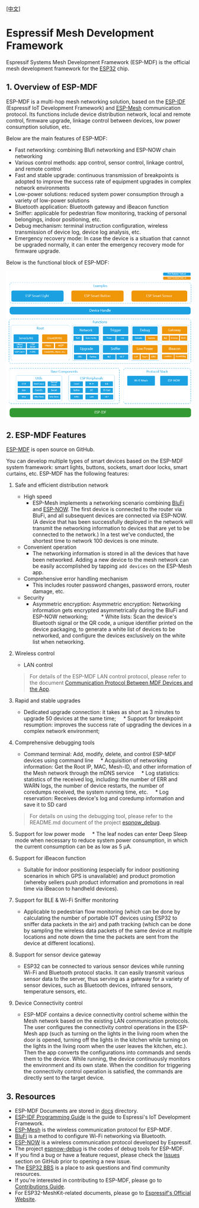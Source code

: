 [[中文]](README_cn.md)

# Espressif Mesh Development Framework

Espressif Systems Mesh Development Framework (ESP-MDF) is the official mesh development framework for the [ESP32](https://espressif.com/en/products/hardware/esp32/overview) chip.

## 1. Overview of ESP-MDF

ESP-MDF is a multi-hop mesh networking solution, based on the [ESP-IDF](https://github.com/espressif/esp-idf) (Espressif IoT Development Framework) and [ESP-Mesh](https://esp-idf.readthedocs.io/en/latest/api-guides/mesh.html) communication protocol. Its functions include device distribution network, local and remote control, firmware upgrade, linkage control between devices, low power consumption solution, etc.

Below are the main features of ESP-MDF:

* Fast networking: combining Blufi networking and ESP-NOW chain networking
* Various control methods: app control, sensor control, linkage control, and remote control
* Fast and stable upgrade: continuous transmission of breakpoints is adopted to improve the success rate of equipment upgrades in complex network environments
* Low-power solutions: reduced system power consumption through a variety of low-power solutions
* Bluetooth application: Bluetooth gateway and iBeacon function
* Sniffer: applicable for pedestrian flow monitoring, tracking of personal belongings, indoor positioning, etc.
* Debug mechanism: terminal instruction configuration, wireless transmission of device log, device log analysis, etc.
* Emergency recovery mode: In case  the device is a situation that cannot be upgraded normally, it can enter the emergency recovery mode for firmware upgrade.

Below is the functional block of ESP-MDF:

<div align=center>
<img src="docs/_static/esp_mdf_block_diagram.png" width="800">
</div>

## 2. ESP-MDF Features

[ESP-MDF](https://github.com/espressif/esp-mdf) is open source on GitHub.

You can develop multiple types of smart devices based on the ESP-MDF system framework: smart lights, buttons, sockets, smart door locks, smart curtains, etc. ESP-MDF has the following features:

1. Safe and efficient distribution network
    * High speed
        * ESP-Mesh implements a networking scenario combining [BluFi](https://esp-idf.readthedocs.io/en/latest/api-reference/bluetooth/esp_blufi.html) and [ESP-NOW](https://esp-idf.readthedocs.io/en/latest/api-reference/wifi/esp_now.html). The first device is connected to the router via BluFi, and all subsequent devices are connected via ESP-NOW. (A device that has been successfully deployed in the network will transmit the networking information to devices that are yet to be connected to the network.) In a test we've conducted, the shortest time to network 100 devices is one minute.
    * Convenient operation
        * The networking information is stored in all the devices that have been networked. Adding a new device to the mesh network can be easily accomplished by tapping `add devices` on the ESP-Mesh app.
    * Comprehensive error handling mechanism
        * This includes router password changes, password errors, router damage, etc.
    * Security
        * Asymmetric encryption: Asymmetric encryption: Networking information gets encrypted asymmetrically during the BluFi and ESP-NOW networking;
        * White lists: Scan the device's Bluetooth signal or the QR code, a unique identifier printed on the device packaging, to generate a white list of devices to be networked, and configure the devices exclusively on the white list when networking.

2. Wireless control
    * LAN control

    > For details of the ESP-MDF LAN control protocol, please refer to the document [Communication Protocol Between MDF Devices and the App](docs/en/application-notes/mdf_lan_protocol_guide_en.md).

2. Rapid and stable upgrades
    * Dedicated upgrade connection: it takes as short as 3 minutes to upgrade 50 devices at the same time;
    * Support for breakpoint resumption: improves the success rate of upgrading the devices in a complex network environment;

4. Comprehensive debugging tools
    * Command terminal: Add, modify, delete, and control ESP-MDF devices using command line
    * Acquisition of networking information: Get the Root IP, MAC, Mesh-ID, and other information of the Mesh network through the mDNS service
    * Log statistics: statistics of the received log, including: the number of ERR and WARN logs, the number of device restarts, the number of coredumps received, the system running time, etc.
    * Log reservation: Receives device's log and coredump information and save it to SD card

    > For details on using the debugging tool, please refer to the README.md document of the project [espnow_debug](https://github.com/espressif/esp-mdf/tree/master/examples/espnow_debug).

5. Support for low power mode
    * The leaf nodes can enter Deep Sleep mode when necessary to reduce system power consumption, in which the current consumption can be as low as 5 μA.

6. Support for iBeacon function
    * Suitable for indoor positioning (especially for indoor positioning scenarios in which GPS is unavailable) and product promotion (whereby sellers push product information and promotions in real time via iBeacon to handheld devices).

7. Support for BLE & Wi-Fi Sniffer monitoring
    * Applicable to pedestrian flow monitoring (which can be done by calculating the number of portable IOT devices using ESP32 to sniffer data packets in the air) and path tracking (which can be done by sampling the wireless data packets of the same device at multiple locations and note down the time the packets are sent from the device at different locations).

8. Support for sensor device gateway
    
   * ESP32 can be connected to various sensor devices while running Wi-Fi and Bluetooth protocol stacks. It can easily transmit various sensor data to the server, thus serving as a gateway for a variety of sensor devices, such as Bluetooth devices, infrared sensors, temperature sensors, etc.

9. Device Connectivity control
	* ESP-MDF contains a device connectivity control scheme within the Mesh network based on the existing LAN communication protocols. The user configures the connectivity control operations in the ESP-Mesh app (such as turning on the lights in the living room when the door is opened, turning off the lights in the kitchen while turning on the lights in the living room when the user leaves the kitchen, etc.). Then the app converts the configurations into commands and sends them to the device. While running, the device continuously monitors the environment and its own state. When the condition for triggering the connectivity control operation is satisfied, the commands are directly sent to the target device.

## 3. Resources

* ESP-MDF Documents are stored in [docs](docs) directory.
* [ESP-IDF Programming Guide](https://esp-idf.readthedocs.io/en/latest/) is the guide to Espressi's IoT Development Framework.
* [ESP-Mesh](https://esp-idf.readthedocs.io/en/latest/api-guides/mesh.html) is the wireless communication protocol for ESP-MDF.
* [BluFi](https://esp-idf.readthedocs.io/en/latest/api-reference/bluetooth/esp_blufi.html) is a method to configure Wi-Fi networking via Bluetooth.
* [ESP-NOW](https://esp-idf.readthedocs.io/en/latest/api-reference/wifi/esp_now.html) is a wireless communication protocol developed by Espressif.
* The project [espnow-debug](https://github.com/espressif/esp-mdf/tree/master/examples/espnow_debug) is the codes of debug tools for ESP-MDF.
* If you find a bug or have a feature request, please check the [Issues](https://github.com/espressif/esp-mdf/issues) section on GitHub prior to opening a new issue.
* The [ESP32 BBS](https://esp32.com/) is a place to ask questions and find community resources.
* If you're interested in contributing to ESP-MDF, please go to [Contributions Guide](docs/en/contribute/contribute_en.md).
* For ESP32-MeshKit-related documents, please go to [Espressif's Official Website](https://www.espressif.com/en/support/download/documents?keys=&field_technology_tid%5B%5D=18).
